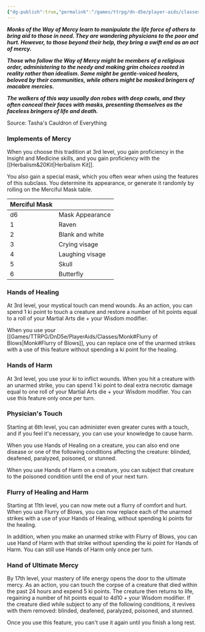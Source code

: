 ```yaml
---
{"dg-publish":true,"permalink":"/games/ttrpg/dn-d5e/player-aids/classes/class-specialisations/monk-way-of-mercy/","tags":["TTRPG/DND/5e"],"noteIcon":""}
---
```



**_Monks of the Way of Mercy learn to manipulate the life force of others to bring aid to those in need. They are wandering physicians to the poor and hurt. However, to those beyond their help, they bring a swift end as an act of mercy._**

**_Those who follow the Way of Mercy might be members of a religious order, administering to the needy and making grim choices rooted in reality rather than idealism. Some might be gentle-voiced healers, beloved by their communities, while others might be masked bringers of macabre mercies._**

**_The walkers of this way usually don robes with deep cowls, and they often conceal their faces with masks, presenting themselves as the faceless bringers of life and death._**

Source: Tasha's Cauldron of Everything

### Implements of Mercy

When you choose this tradition at 3rd level, you gain proficiency in the Insight and Medicine skills, and you gain proficiency with the [[Herbalism&20Kit\|Herbalism Kit]].

You also gain a special mask, which you often wear when using the features of this subclass. You determine its appearance, or generate it randomly by rolling on the Merciful Mask table.

|Merciful Mask||
|---|---|
|d6|Mask Appearance|
|1|Raven|
|2|Blank and white|
|3|Crying visage|
|4|Laughing visage|
|5|Skull|
|6|Butterfly|

### Hands of Healing

At 3rd level, your mystical touch can mend wounds. As an action, you can spend 1 ki point to touch a creature and restore a number of hit points equal to a roll of your Martial Arts die + your Wisdom modifier.

When you use your [[Games/TTRPG/DnD5e/PlayerAids/Classes/Monk#Flurry of Blows\|Monk#Flurry of Blows]], you can replace one of the unarmed strikes with a use of this feature without spending a ki point for the healing.

### Hands of Harm

At 3rd level, you use your ki to inflict wounds. When you hit a creature with an unarmed strike, you can spend 1 ki point to deal extra necrotic damage equal to one roll of your Martial Arts die + your Wisdom modifier. You can use this feature only once per turn.

### Physician's Touch

Starting at 6th level, you can administer even greater cures with a touch, and if you feel it's necessary, you can use your knowledge to cause harm.

When you use Hands of Healing on a creature, you can also end one disease or one of the following conditions affecting the creature: blinded, deafened, paralyzed, poisoned, or stunned.

When you use Hands of Harm on a creature, you can subject that creature to the poisoned condition until the end of your next turn.

### Flurry of Healing and Harm

Starting at 11th level, you can now mete out a flurry of comfort and hurt. When you use Flurry of Blows, you can now replace each of the unarmed strikes with a use of your Hands of Healing, without spending ki points for the healing.

In addition, when you make an unarmed strike with Flurry of Blows, you can use Hand of Harm with that strike without spending the ki point for Hands of Harm. You can still use Hands of Harm only once per turn.

### Hand of Ultimate Mercy

By 17th level, your mastery of life energy opens the door to the ultimate mercy. As an action, you can touch the corpse of a creature that died within the past 24 hours and expend 5 ki points. The creature then returns to life, regaining a number of hit points equal to 4d10 + your Wisdom modifier. If the creature died while subject to any of the following conditions, it revives with them removed: blinded, deafened, paralyzed, poisoned, and stunned.

Once you use this feature, you can't use it again until you finish a long rest.